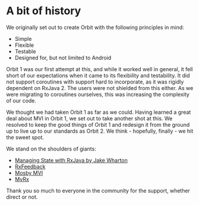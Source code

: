 # A bit of history

We originally set out to create Orbit with the following principles in mind:

- Simple
- Flexible
- Testable
- Designed for, but not limited to Android

Orbit 1 was our first attempt at this, and while it worked well in general, it
fell short of our expectations when it came to its flexibility and testability.
It did not support coroutines with support hard to incorporate, as it was
rigidly dependent on RxJava 2. The users were not shielded from this either. As
we were migrating to coroutines ourselves, this was increasing the complexity
of our code.

We thought we had taken Orbit 1 as far as we could. Having learned a great deal
about MVI in Orbit 1, we set out to take another shot at this. We resolved to
keep the good things of Orbit 1 and redesign it from the ground up to live up
to our standards as Orbit 2. We think - hopefully, finally - we hit the sweet
spot.

We stand on the shoulders of giants:

- [Managing State with RxJava by Jake Wharton](https://www.reddit.com/r/androiddev/comments/656ter/managing_state_with_rxjava_by_jake_wharton/)
- [RxFeedback](https://github.com/NoTests/RxFeedback.kt)
- [Mosby MVI](https://github.com/sockeqwe/mosby)
- [MvRx](https://github.com/airbnb/MvRx)

Thank you so much to everyone in the community for the support, whether direct
or not.
